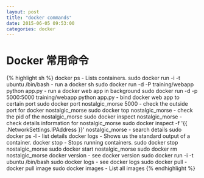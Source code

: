 ```yaml
---
layout: post
title: "docker commands"
date: 2015-06-05 09:53:00
categories: docker
---
```

# Docker 常用命令
{% highlight sh %}
docker ps - Lists containers.
sudo docker run -i -t ubuntu /bin/bash - run a docker sh
sudo docker run -d -P training/webapp python app.py - run a docker web app in background
sudo docker run -d -p 5000:5000 training/webapp python app.py - bind docker web app to certain port
sudo docker port nostalgic_morse 5000 - check the outside port for docker nostalgic_morse
sudo docker top nostalgic_morse - check the pid of the nostalgic_morse
sudo docker inspect nostalgic_morse - check details information for nostalgic_morse
sudo docker inspect -f '{{ .NetworkSettings.IPAddress }}' nostalgic_morse - search details
sudo docker ps -l - list details
docker logs - Shows us the standard output of a container.
docker stop - Stops running containers.
sudo docker stop nostalgic_morse
sudo docker start nostalgic_morse
sudo docker rm nostalgic_morse
docker version - see docker version
sudo docker run -i -t ubuntu /bin/bash
sudo docker logs - see docker logs
sudo docker pull - docker pull image
sudo docker images - List all images
{% endhighlight %}

